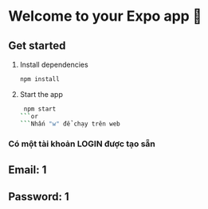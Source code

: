 # Welcome to your Expo app 👋

## Get started

1. Install dependencies

   ```bash
   npm install
   ```

2. Start the app

   ```bash
    npm start
   ```or
   ```Nhấn "w" để chạy trên web

### Có một tài khoản LOGIN được tạo sẵn
## Email: 1
## Password: 1


